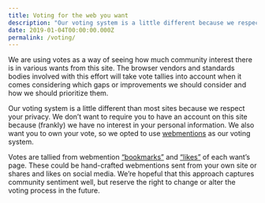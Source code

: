 ```yaml
---
title: Voting for the web you want
description: "Our voting system is a little different because we respect your privacy."
date: 2019-01-04T00:00:00.000Z
permalink: /voting/
---
```


We are using votes as a way of seeing how much community interest there is in various wants from this site. The browser vendors and standards bodies involved with this effort will take vote tallies into account when it comes considering which gaps or improvements we should consider and how we should prioritize them.

Our voting system is a little different than most sites because we respect your privacy. We don’t want to require you to have an account on this site because (frankly) we have no interest in your personal information. We also want you to own your vote, so we opted to use [webmentions](https://indieweb.org/Webmention) as our voting system.

Votes are tallied from webmention <a href="https://indieweb.org/bookmark">“bookmarks”</a> and <a href="https://indieweb.org/like">“likes”</a> of each want’s page. These could be hand-crafted webmentions sent from your own site or shares and likes on social media. We’re hopeful that this approach captures community sentiment well, but reserve the right to change or alter the voting process in the future.
